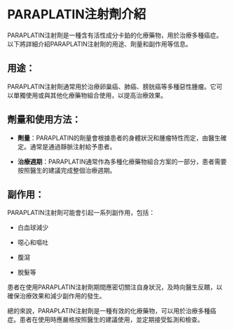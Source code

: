 # PARAPLATIN注射劑介紹
PARAPLATIN注射劑是一種含有活性成分卡鉑的化療藥物，用於治療多種癌症。以下將詳細介紹PARAPLATIN注射劑的用途、劑量和副作用等信息。
## 用途：
PARAPLATIN注射劑通常用於治療卵巢癌、肺癌、膀胱癌等多種惡性腫瘤。它可以單獨使用或與其他化療藥物組合使用，以提高治療效果。
## 劑量和使用方法：
- **劑量**：PARAPLATIN的劑量會根據患者的身體狀況和腫瘤特性而定，由醫生確定。通常是通過靜脈注射給予患者。
- **治療週期**：PARAPLATIN通常作為多種化療藥物組合方案的一部分，患者需要按照醫生的建議完成整個治療週期。
## 副作用：
PARAPLATIN注射劑可能會引起一系列副作用，包括：
- 白血球減少
- 噁心和嘔吐
- 腹瀉
- 脫髮等
患者在使用PARAPLATIN注射劑期間應密切關注自身狀況，及時向醫生反饋，以確保治療效果和減少副作用的發生。
總的來說，PARAPLATIN注射劑是一種有效的化療藥物，可以用於治療多種癌症。患者在使用時應嚴格按照醫生的建議使用，並定期接受監測和檢查。